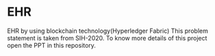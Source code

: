 # EHR
EHR by using blockchain technology(Hyperledger Fabric)
This problem statement is taken from SIH-2020.
To know more details of this project open the PPT in this repository.
